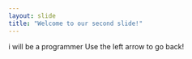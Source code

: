 ```yaml
---
layout: slide
title: "Welcome to our second slide!"
---
```

i will be a programmer
Use the left arrow to go back!
